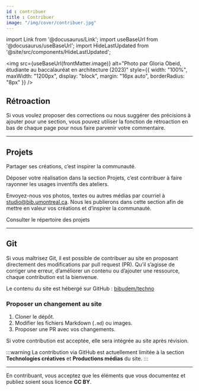 ```yaml
---
id : contribuer
title : Contribuer
image: "/img/cover/contribuer.jpg"
---
```


import Link from '@docusaurus/Link';
import useBaseUrl from '@docusaurus/useBaseUrl';
import HideLastUpdated from '@site/src/components/HideLastUpdated';

<img 
  src={useBaseUrl(frontMatter.image)} 
  alt="Photo par Gloria Obeid, étudiante au baccalauréat en architecture (2023)"
  style={{
    width: "100%",
    maxWidth: "1200px",
    display: "block",
    margin: "16px auto",
    borderRadius: "8px"
  }} 
/>

<HideLastUpdated/>


## Rétroaction 

Si vous voulez proposer des corrections ou nous suggérer des précisions à ajouter pour une section, vous pouvez utiliser la fonction de rétroaction en bas de chaque page pour nous faire parvenir votre commentaire.

---

## Projets

Partager ses créations, c’est inspirer la communauté.

Déposer votre réalisation dans la section Projets, c’est contribuer à faire rayonner les usages inventifs des ateliers.

Envoyez-nous vos photos, textes ou autres médias par courriel à studio@bib.umontreal.ca. Nous les publierons dans cette section afin de mettre en valeur vos créations et d’inspirer la communauté.

<Link to="https://studiobib.notion.site/projets" className="button button--primary">
  Consulter le répertoire des projets
</Link>

---

## Git

Si vous maîtrisez Git, il est possible de contribuer au site en proposant directement des modifications par pull request (PR). Qu’il s’agisse de corriger une erreur, d’améliorer un contenu ou d’ajouter une ressource, chaque contribution est la bienvenue.

Le contenu du site est hébergé sur GitHub : [bibudem/techno](https://github.com/bibudem/techno)

### Proposer un changement au site

1. Cloner le dépôt.
2. Modifier les fichiers Markdown (`.md`) ou images.
3. Proposer une PR avec vos changements.

Si votre contribution est acceptée, elle sera intégrée au site après révision.

:::warning 
La contribution via GitHub est actuellement limitée à la section **Technologies créatives** et **Productions médias** du site.
:::

---

En contribuant, vous acceptez que les éléments que vous documentez et publiez soient sous licence **CC BY**. 
